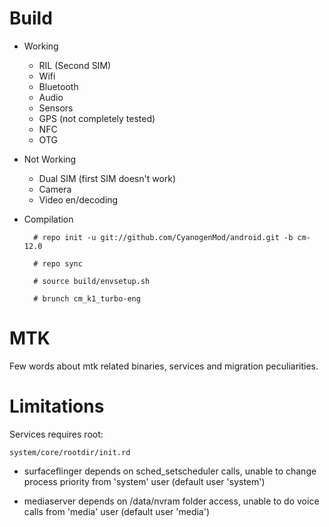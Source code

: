 # Build

* Working
  * RIL (Second SIM)
  * Wifi
  * Bluetooth
  * Audio
  * Sensors
  * GPS (not completely tested)
  * NFC
  * OTG

* Not Working
  * Dual SIM (first SIM doesn't work)
  * Camera
  * Video en/decoding

* Compilation

        # repo init -u git://github.com/CyanogenMod/android.git -b cm-12.0
        
        # repo sync
        
        # source build/envsetup.sh
        
        # brunch cm_k1_turbo-eng

# MTK

Few words about mtk related binaries, services and migration peculiarities.

# Limitations

Services requires root:

`system/core/rootdir/init.rd`

  * surfaceflinger depends on sched_setscheduler calls, unable to change process priority from 'system' user (default user 'system')

  * mediaserver depends on /data/nvram folder access, unable to do voice calls from 'media' user (default user 'media')
